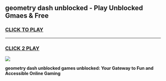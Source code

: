 
## geometry dash unblocked - Play Unblocked Gmaes & Free
<h3>
<a href="https://premium.freeplayer.one?title=geometry_dash_unblocked&ref=19F">CLICK TO PLAY</a></h3>
<hr>

<h3>
<a href="https://premium.freeplayer.one?title=geometry_dash_unblocked&ref=19F">CLICK 2 PLAY</a>
  
</h3>

<a href="https://premium.freeplayer.one?title=geometry_dash_unblocked&ref=19F/"><img src="https://clearcache.store/games.png"></a>


**geometry dash unblocked games unblocked: Your Gateway to Fun and Accessible Online Gaming**
